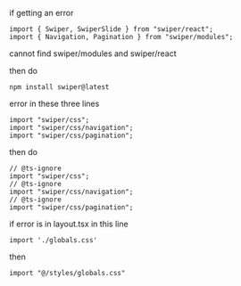 if getting an error
```
import { Swiper, SwiperSlide } from "swiper/react";
import { Navigation, Pagination } from "swiper/modules";
```
cannot find swiper/modules and swiper/react

then do 

```
npm install swiper@latest

```

error in these three lines 
```
import "swiper/css";
import "swiper/css/navigation";
import "swiper/css/pagination";
```
then do 
```
// @ts-ignore
import "swiper/css";
// @ts-ignore
import "swiper/css/navigation";
// @ts-ignore
import "swiper/css/pagination";
```

if error is in layout.tsx in this line 
```
import './globals.css'
```
then 
```
import "@/styles/globals.css"
```

